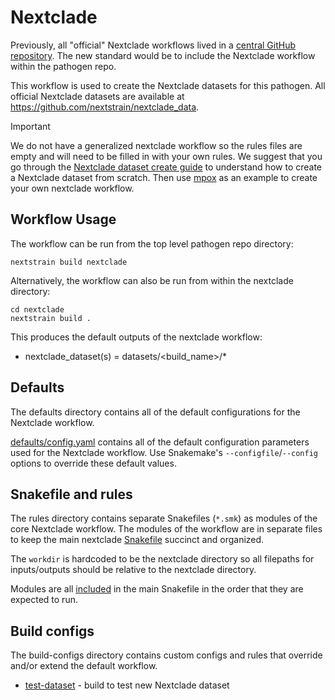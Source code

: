 # Nextclade

Previously, all "official" Nextclade workflows lived in a [central GitHub repository](https://github.com/neherlab/nextclade_data_workflows).
The new standard would be to include the Nextclade workflow within the pathogen repo.

This workflow is used to create the Nextclade datasets for this pathogen.
All official Nextclade datasets are available at https://github.com/nextstrain/nextclade_data.

> [!IMPORTANT]
> We do not have a generalized nextclade workflow so the rules files are empty and
> will need to be filled in with your own rules. We suggest that you go through the
> [Nextclade dataset create guide](https://github.com/nextstrain/nextclade_data/blob/@/docs/dataset-creation-guide.md)
> to understand how to create a Nextclade dataset from scratch. Then use
> [mpox](https://github.com/nextstrain/mpox) as an example to create your own
> nextclade workflow.

## Workflow Usage

The workflow can be run from the top level pathogen repo directory:
```
nextstrain build nextclade
```

Alternatively, the workflow can also be run from within the nextclade directory:
```
cd nextclade
nextstrain build .
```

This produces the default outputs of the nextclade workflow:

- nextclade_dataset(s) = datasets/<build_name>/*

## Defaults

The defaults directory contains all of the default configurations for the Nextclade workflow.

[defaults/config.yaml](defaults/config.yaml) contains all of the default configuration parameters
used for the Nextclade workflow. Use Snakemake's `--configfile`/`--config`
options to override these default values.

## Snakefile and rules

The rules directory contains separate Snakefiles (`*.smk`) as modules of the core Nextclade workflow.
The modules of the workflow are in separate files to keep the main nextclade [Snakefile](Snakefile) succinct and organized.

The `workdir` is hardcoded to be the nextclade directory so all filepaths for
inputs/outputs should be relative to the nextclade directory.

Modules are all [included](https://snakemake.readthedocs.io/en/stable/snakefiles/modularization.html#includes)
in the main Snakefile in the order that they are expected to run.

## Build configs

The build-configs directory contains custom configs and rules that override and/or
extend the default workflow.

- [test-dataset](build-configs/test-dataset/) - build to test new Nextclade dataset
